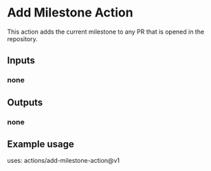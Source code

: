 # Add Milestone Action

This action adds the current milestone to any PR that is opened in the repository.

## Inputs

### none

## Outputs

### none

## Example usage

uses: actions/add-milestone-action@v1
